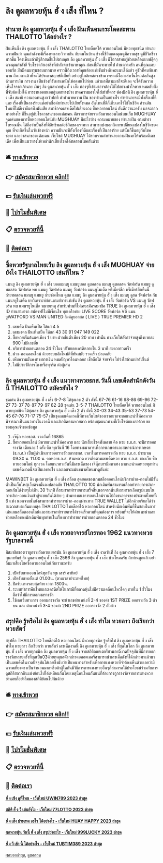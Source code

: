 # ลิง ดูผลหวยหุ้น ฮั่ ง เส็ง ที่ไหน ?
## ทำนาย ลิง ดูผลหวยหุ้น ฮั่ ง เส็ง ฝันเห็นคนกระโดดสะพาน THAILOTTO ได้อย่างไร ?
ฝันเห็นผึ้ง ลิง ดูผลหวยหุ้น ฮั่ ง เส็ง THAILOTTO ไทยล็อตโต้ หวยออนไลน์ มีหวยทุกชนิด ทำนายความฝันว่า คุณกำลังจะมีเรื่องทะเลาะวิวาทกัน กับคนในบ้าน ช่วงนี้ชีวิตของคุณดูมีความสุข ดูมีชีวิตชีวามากขึ้น ใครเห็นแล้วก็รู้สึกสดชื่นไปตามคุณ ลิง ดูผลหวยหุ้น ฮั่ ง เส็ง มีโอกาสพบผู้ช่วยเหลือแบบฟลุ๊คๆ ดวงคุณกำลังดี รีบไขว่คว้าเอาสิ่งที่กำลังจะเข้ามาหาคุณ ก่อนที่มันจะหายไป
ด้านความรัก คนที่คุณแอบชอบรัก มักมีคนมารุมชอบมากมาย คราวนี้ถึงเวลาที่คุณต้องแข่งขันช่วงชิงคะแนนได้แล้ว คู่รักที่คบกันมานาน ถึงเวลาแล้วที่จะได้ประกาศฤกษ์ดีเสียที อย่าอยู่ใกล้เพศตรงข้าม เพราะมีโอกาสหวั่นไหวต่อกันสูง
ด้านการเงิน การงาน เป็นช่วงที่รับงานหนักให้อดทนไปก่อน แล้วผลที่ตามมาก็จะดีเอง จะได้รับความเห็นใจจากเจ้านาย เงินๆ ลิง ดูผลหวยหุ้น ฮั่ ง เส็ง ทองๆที่เข้ามาอาจต้องใช้ไปอย่างน่าใจหาย หมดกับสิ่งที่จับต้องไม่ได้ การงานออกนอกลู่นอกทางบ้าง ขาดความเอาใจใส่เท่าที่ควร ต้องมีสติ ลิง ดูผลหวยหุ้น ฮั่ ง เส็ง สมาธิ ความอดทนสูงกว่าปกติ
คำทำนายความ ฝัน ของท่านเป็นอย่างไร คำทำนายจะมีทั้งเรื่องที่ดีและ เรื่องที่เป็นลางร้ายแต่อย่าเชื่อคำทำนายไปเสียทั้งหมด อันไหนที่ดีก็เก็บเอาไว้ใช้ในชีวิต ส่วนอันไหนที่ไม่ดีเราก็แค่ทิ้งมันเสีย สมาชิกจดเลขเด็ดไปเสี่ยงดวง ซื้อหวยออนไลน์ กันดีกว่านะครับ ผลจะออกมาอย่างไร ก็ขึ้นอยู่กับโชควาสนาของแต่ละคน
อัตราการจ่ายรางวัลหวยออนไลน์บนเว็บ MUGHUAY
จุดเด่นของการซื้อหวยออนไลน์กับ MUGHUAY มีอะไรบ้าง
ความหมายของ ทำนายฝัน ตามตำราโบราณนั้น ได้ถือว่าเป็นสิ่งที่มีอิทธิพลต่อชีวิตของเรามาก สามารถบ่งบอกถึงการเปลี่ยนแปลงในชีวิตของคุณ ที่จะเกิดขึ้นในวันข้างหน้า ความฝันจะมีทั้งเรื่องที่ดีและเรื่องที่เป็นลางร้าย แต่นั้นก็ขึ้นอยู่กับโชคชะตา และวาสนาของแต่ละคน เว็บไซต์ MUGHUAY ได้รวบรวมคำทำนายความฝันมาให้พร้อมตีเลขเด็ด เพื่อเป็นแนวทางให้เหล่านักเสี่ยงโชคได้ทดสอบโชคกันด้วย

## 🛎 [ทางเข้าหวย](https://bit.ly/3BG5bNw)
## 👉 [สมัครสมาชิกหวย คลิก!!](https://bit.ly/3BG5bNw)
## 💵 [รับเงินเล่นหวยฟรี](https://bit.ly/3C3mvgS)
## 👑 [โปรโมชั่นพิเศษ](https://bit.ly/3C3mvgS)
## 📋 [ตรวจหวยที่นี้](https://bit.ly/3C3mvgS)
## 📱 [ติดต่อเรา](https://bit.ly/3C3mvgS)

## ซื้อหวยรัฐบาลไทยเว็บ ลิง ดูผลหวยหุ้น ฮั่ ง เส็ง MUGHUAY จ่ายยังไง THAILOTTO เล่นที่ไหน ?
แมนยู ลิง ดูผลหวยหุ้น ฮั่ ง เส็ง บอลแมนยู แมนยูบอล ดูบอลสด แมนยู ดูบอลสด วัตฟอร์ด แมนยู ดูบอลสด วัตฟอร์ด พบ แมนยู วัตฟอร์ด แมนยู วัตฟอร์ด แมนยูไนเต็ด พรีเมียร์ลีก พรีเมียร์ลีกคืนนี้ ถ่ายทอดสด แมนยู แมนยู ถ่ายช่องไหน ดูสด แมนยู ลิง ดูผลหวยหุ้น ฮั่ ง เส็ง แมนยู ดูสด
วัตฟอร์ด กับ แมนฯยูไนเต็ด
บทวิเคราะห์ก่อนเกมส์การแข่งขัน ลิง ดูผลหวยหุ้น ฮั่ ง เส็ง วัตฟอร์ด VS แมนยู
วัตฟอร์ด พบ แมนฯยูไนเต็ด
หมายเหตุ สำหรับท่านที่ไม่เคยสมัครสมาชิค TRUE ลิง ดูผลหวยหุ้น ฮั่ ง เส็ง ID ท่านสามารถ สมัครฟรีไม่มีเงื่อนไข ทุกเครือข่าย
LIVE SCORE วัตฟอร์ด VS แมนยูWATFORD VS MAN UNITED
ลิงค์ดูบอลสด ( LIVE )
 TRUE PREMIER HD 2 
1. เลขเด็ด ฝันเห็นเป็ด ได้แก่ 4 5
2. เลขมงคล ฝันเห็นเป็ด ได้แก่ 43 30 91 947 149 022
3. ซื้อหวยเริ่มต้นแค่เพียง 1 บาท ฝากขั้นต่ำเพียง 20 บาท เท่านั้น ทางเว็บให้อัตราจ่ายสูงถึงบาทละ 900 ไม่มีเลขอั้น
4. บริการฝากถอนตลอด 24 ชั่วโมง ปรับยอดเครดิตภายใน 3 นาที สะดวกรวดเร็ว
5. ฝาก-ถอนออนไลน์ ด้วยระบบอัตโนมัติที่ทันสมัย รวดเร็ว ปลอดภัย
6. เพิ่มความมั่นคงทางการเงิน หมดปัญหาโดนหลอก เชื่อถือได้ จ่ายจริง โปร่งใสล้านเปอร์เซ็นต์
7. ไม่มีประวัติการโกงหรือทุจริต ต่อผู้เล่น

## ลิง ดูผลหวยหุ้น ฮั่ ง เส็ง แนวทางหวยธกส.วันนี้ เลขเด็ดสำนักดังวันนี้ THAILOTTO สมัครยังไง ?
ชุดเด่น ลิง ดูผลหวยหุ้น ฮั่ ง เส็ง 6-7-8 ได้ชุดเลข 2 ตัว ดังนี้
67-76
61-16
68-86
69-96
72-27
73-37
78-87
79-97
82-28
ชุดเด่น 3-5-7 THAILOTTO ไทยล็อตโต้ หวยออนไลน์ มีหวยทุกชนิด ได้ชุดเลข ลิง ดูผลหวยหุ้น ฮั่ ง เส็ง 2 ตัว ดังนี้
30-03
34-43
35-53
37-73
54-45
67-76
71-17
75-57
เป็นชุดเลขเด็ดงวดนี้ที่ทางเว็บไซต์ของเราอยากจะขอแนะนำให้คอหวยพิจารณาเป็นแนวทางในงวดนี้ และฝากติดตามหวยลาว พร้อมชุดแนวทางที่เว็บไซต์ของเราด้วย
ขอขอบคุณเจ้าของข้อมูล

1. เจ๊นุ๊ก หวยธกส. งวดวันที่ 16865
2. ซื้อหวยออนไลน์ มีหวยแนะนำให้คอหวย และ นักเสี่ยงโชคทั้งหลาย คือ หวย ธ.ก.ส. จะมีการออกรางวัล เดือนละ 1 ครั้ง คือ ทุกวันที่ 16 โดยทางธนาคารเพื่อการเกษตรและสหกรณ์การเกษตร (ธ.ก.ส.) เป็นผู้ดำเนินการออกรางวัลสลากธกส. เวลาในการออกรางวัล หวย ธ.ก.ส. ประมาณ 09.30 น. 11.00 น. คอหวยธ.ก.ส. ห้ามพลาด ควรติดตามเลขเด็ดหวย หวย ธ.ก.ส. ของเว็บ ซื้อหวยออนไลน์ ทุกงวด โดยแนวทางวันนี้มีเลขเด็ดของ เจ๊นุ๊กบารมีมหาเฮง มาแนะนำคอหวยทุกท่าน เลขเด็ดงวดนี้จะเป็นเลขอะไร และเลขจะแม่นขนาดไหนมาดูกันค่ะ

MAWINBET ลิง ดูผลหวยหุ้น ฮั่ ง เส็ง สล็อต สุดยอดของเกมสล็อตออนไลน์บริการฝาก-ถอนไม่มีขั้นต่ำเป็นเว็บใหญ่เว็บตรงมั่นคงปลอดภัย THAILOTTO 100 นักเดิมพันสามารถเลือกทำรายการฝาก-ถอนกันได้ง่ายๆไม่เกิน 30 วินาที ก็สามารถทำรายการเสร็จสิ้นนอกจากนั้นยังสามารถเลือกรูปแบบในการฝาก-ถอนเงินเข้าสู่ระบบกันได้ง่าย ๆ ผ่านทางธนาคารออนไลน์รวมไปถึงธนาคารของประเทศไทยทั้ง 6 แห่ง นอกจากนั้นยังสามารถทำรายการฝาก-ถอนผ่านทาง TRUE WALLET ได้อีกด้วยเรียกได้ว่าสะดวกสบายกันแบบสุด THAILOTTO ไทยล็อตโต้ หวยออนไลน์ สำหรับนักเดิมพันที่ชื่นชอบในการเล่นเกมสล็อตออนไลน์และสามารถทำรายการได้รวดเร็วตามที่คุณต้องการ พร้อมที่จะให้คำแนะนำและช่วยเหลือของนักเดิมพันทุกท่านในเรื่องการทำรายการฝากถอนตลอด 24 ชั่วโมง

## ลิง ดูผลหวยหุ้น ฮั่ ง เส็ง หวยอาจารย์ไกรทอง 1962 แนวทางหวยรัฐบาลงวดนี้
มีสมาชิกของเราถูกรางวัลหวยเยอรมัน ลิง ดูผลหวยหุ้น ฮั่ ง เส็ง งวดวันที่ ลิง ดูผลหวยหุ้น ฮั่ ง เส็ง 7 กุมภาพันธ์ ลิง ดูผลหวยหุ้น ฮั่ ง เส็ง 2566 ลิง ดูผลหวยหุ้น ฮั่ ง เส็ง บ้างไหมครับ ถ้าท่านถูกแล้วอย่าลืมมาเสี่ยงโชคซื้อหวยออนไลน์กับเรานะครับ
1. เปิดรับเเทงออนไลน์ทุกวัน พุธ เสาร์ อาทิตย์
2. เปิดรับเเทงตั้งเเต่ 01.00น. (ตามเวลาประเทศไทย)
3. ปิดรับเเทงรอบสุดท้าย เวลา 1800น.
4. ระบบทำการคืนโพยเเละเครดิตให้ในกรณีที่ตลาดหุ้นไม่มีความเคลื่อนไหวใดๆ ภายใน 1 ชั่วโมง ถือว่าไม่มีการออกผลรางวัล
5. ใช้ผลเว็บทางการ ออกผลรางวัล จะนำเลขตำแหน่งที่ 2-4 ของค่า 1ST PRIZE ออกรางวัล 3 ตัวบน เเละ ตำแหน่งที่ 3-4 ของค่า 2ND PRIZE ออกรางวัล 2 ตัวล่าง

## สรุปคือ รู้หรือไม่ ลิง ดูผลหวยหุ้น ฮั่ ง เส็ง ทำไม หวยลาว ถึงเรียกว่า หวยสัตว์
สรุปคือ THAILOTTO ไทยล็อตโต้ หวยออนไลน์ มีหวยทุกชนิด รู้หรือไม่ ลิง ดูผลหวยหุ้น ฮั่ ง เส็ง ทำไม หวยลาว ถึงเรียกว่า หวยสัตว์ เลขเด็ดงวดนี้ ลิง ดูผลหวยหุ้น ฮั่ ง เส็ง ที่สุดในโลก ลิง ดูผลหวยหุ้น ฮั่ ง เส็ง หวยทุกชนิด ลิง ดูผลหวยหุ้น ฮั่ ง เส็ง จากสถิติลอตเตอรี่ฮานอย5งวดปัจจุบันที่มีการออกรางวัลหลายครั้งที่สุดเป็น03ด้วยเหตุผลดังกล่าวคอลอตเตอรี่สามารถนำเลขเด็ดดังที่ได้กล่าวมาแล้วมาเป็นเลขเด็ดในงวดปัจจุบันได้เลยซึ่งนับว่าเป็นหนทางสำหรับเพื่อการแทงหวยที่จำต้องเห็นด้วยเลยว่ามีความเที่ยงตรงเป็นจำนวนมากหรือถ้าผู้ใดกันมีวิธีการการแทงหวยอื่นๆก็สามารถใช้ประโยชน์ร่วมกับการดูสถิติสลากกินแบ่งย้อนไปได้เหมือนกันโดยเหตุนี้คนไหนกันแน่ที่ต้องการถูกรางวัลจากการแทงหวยฮานอยก็อย่าลืมมองสถิติย้อนไปกันด้วย

## 🛎 [ทางเข้าหวย](https://bit.ly/3BG5bNw)
## 👉 [สมัครสมาชิกหวย คลิก!!](https://bit.ly/3BG5bNw)
## 💵 [รับเงินเล่นหวยฟรี](https://bit.ly/3C3mvgS)
## 👑 [โปรโมชั่นพิเศษ](https://bit.ly/3C3mvgS)
## 📋 [ตรวจหวยที่นี้](https://bit.ly/3C3mvgS)
## 📱 [ติดต่อเรา](https://bit.ly/3C3mvgS)

#### [ฮั่ ง เซ้ง ดูที่ไหน - เว็บใหม่ UWIN789 2023 ล่าสุด](https://atom.io/themes/ฮั่%20ง%20เซ้ง%20ดูที่ไหน%20-%20เว็บใหม่%20uwin789%202023%20ล่าสุด)
#### [สถิติ ฮั่ ง วี เล่นยังไง - เว็บใหม่ 77LOTTO 2023 ล่าสุด](https://atom.io/themes/สถิติ%20ฮั่%20ง%20วี%20เล่นยังไง%20-%20เว็บใหม่%2077lotto%202023%20ล่าสุด)
#### [ฮั่ ง เส็ง ประเทศ อะไร ได้อย่างไร - เว็บใหม่ HUAY HAPPY 2023 ล่าสุด](https://atom.io/themes/ฮั่%20ง%20เส็ง%20ประเทศ%20อะไร%20ได้อย่างไร%20-%20เว็บใหม่%20huay%20happy%202023%20ล่าสุด)
#### [ผลหวยหุ้น วันนี้ ฮั่ ง เส็ง สรุปว่าอะไร - เว็บใหม่ 999LUCKY 2023 ล่าสุด](https://atom.io/themes/ผลหวยหุ้น%20วันนี้%20ฮั่%20ง%20เส็ง%20สรุปว่าอะไร%20-%20เว็บใหม่%20999lucky%202023%20ล่าสุด)
#### [ฮั่ ง วี เช้า นี้ ได้อย่างไร - เว็บใหม่ TUBTIM389 2023 ล่าสุด](https://atom.io/themes/ฮั่%20ง%20วี%20เช้า%20นี้%20ได้อย่างไร%20-%20เว็บใหม่%20tubtim389%202023%20ล่าสุด)

[ผลบอลล่าสุด](https://siamsport.tv "ผลบอลล่าสุด"), [ดูบอลสด](https://siamsport.tv/ดูบอลสด "ดูบอลสด")